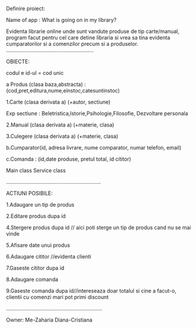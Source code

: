 
Definire proiect:

Name of app : What is going on in my library?

Evidenta librarie online unde sunt vandute produse de tip carte/manual, program facut pentru cel care detine libraria si vrea sa tina evidenta cumparatorilor si a comenzilor precum si a produselor.
...........................................................


OBIECTE:

codul e id-ul = cod unic 


a Produs (clasa baza,abstracta) : (cod,pret,editura,nume,einstoc,catesuntinstoc)

 1.Carte (clasa derivata a)      (+autor, sectiune)

  Exp sectiune : Beletristica,Istorie,Psihologie,Filosofie, Dezvoltare personala 
  

 2.Manual (clasa derivata a)       (+materie, clasa)
 
 
 3.Culegere (clasa derivata a)  (+materie, clasa)
 
       
b.Cumparator(id, adresa livrare, nume comparator, numar telefon, email)

c.Comanda : (id,date produse, pretul total, id cititor)

Main class
Service class
     
  
................................................................

ACTIUNI POSIBILE:


 1.Adaugare un tip de produs

 2.Editare produs dupa id 

 4.Stergere produs dupa id // aici poti sterge un tip de produs cand nu se mai vinde

 5.Afisare date unui produs

 6.Adaugare cititor  //evidenta clienti 

 7.Gaseste cititor dupa id

 8.Adaugare comanda

 9.Gaseste comanda dupa id//intereseaza doar totalul si cine a facut-o, clientii cu comenzi mari pot primi discount

.................................................................


Owner: Me-Zaharia Diana-Cristiana 


